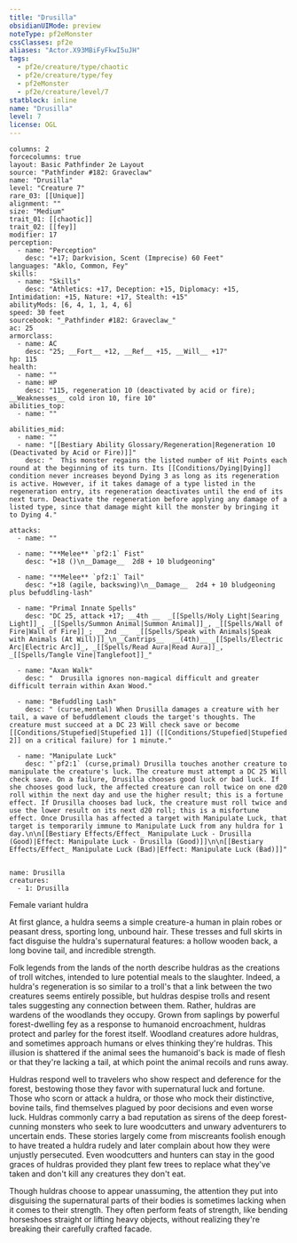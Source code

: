```yaml
---
title: "Drusilla"
obsidianUIMode: preview
noteType: pf2eMonster
cssClasses: pf2e
aliases: "Actor.X93MBiFyFkwI5uJH" 
tags:
  - pf2e/creature/type/chaotic
  - pf2e/creature/type/fey
  - pf2eMonster
  - pf2e/creature/level/7
statblock: inline
name: "Drusilla"
level: 7
license: OGL
---
```


```statblock
columns: 2
forcecolumns: true
layout: Basic Pathfinder 2e Layout
source: "Pathfinder #182: Graveclaw"
name: "Drusilla"
level: "Creature 7"
rare_03: [[Unique]]
alignment: ""
size: "Medium"
trait_01: [[chaotic]]
trait_02: [[fey]]
modifier: 17
perception:
  - name: "Perception"
    desc: "+17; Darkvision, Scent (Imprecise) 60 Feet"
languages: "Aklo, Common, Fey"
skills:
  - name: "Skills"
    desc: "Athletics: +17, Deception: +15, Diplomacy: +15, Intimidation: +15, Nature: +17, Stealth: +15"
abilityMods: [6, 4, 1, 1, 4, 6]
speed: 30 feet
sourcebook: "_Pathfinder #182: Graveclaw_"
ac: 25
armorclass:
  - name: AC
    desc: "25; __Fort__ +12, __Ref__ +15, __Will__ +17"
hp: 115
health:
  - name: ""
  - name: HP
    desc: "115, regeneration 10 (deactivated by acid or fire); __Weaknesses__ cold iron 10, fire 10"
abilities_top:
  - name: ""

abilities_mid:
  - name: ""
  - name: "[[Bestiary Ability Glossary/Regeneration|Regeneration 10 (Deactivated by Acid or Fire)]]"
    desc: "  This monster regains the listed number of Hit Points each round at the beginning of its turn. Its [[Conditions/Dying|Dying]] condition never increases beyond Dying 3 as long as its regeneration is active. However, if it takes damage of a type listed in the regeneration entry, its regeneration deactivates until the end of its next turn. Deactivate the regeneration before applying any damage of a listed type, since that damage might kill the monster by bringing it to Dying 4."

attacks:
  - name: ""

  - name: "**Melee** `pf2:1` Fist"
    desc: "+18 ()\n__Damage__  2d8 + 10 bludgeoning"

  - name: "**Melee** `pf2:1` Tail"
    desc: "+18 (agile, backswing)\n__Damage__  2d4 + 10 bludgeoning plus befuddling-lash"

  - name: "Primal Innate Spells"
    desc: "DC 25, attack +17; __4th __  _[[Spells/Holy Light|Searing Light]]_, _[[Spells/Summon Animal|Summon Animal]]_, _[[Spells/Wall of Fire|Wall of Fire]]_; __2nd __  _[[Spells/Speak with Animals|Speak with Animals (At Will)]]_\n__Cantrips__  __(4th)__ _[[Spells/Electric Arc|Electric Arc]]_, _[[Spells/Read Aura|Read Aura]]_, _[[Spells/Tangle Vine|Tanglefoot]]_"

  - name: "Axan Walk"
    desc: "  Drusilla ignores non-magical difficult and greater difficult terrain within Axan Wood."

  - name: "Befuddling Lash"
    desc: " (curse,mental) When Drusilla damages a creature with her tail, a wave of befuddlement clouds the target's thoughts. The creature must succeed at a DC 23 Will check save or become [[Conditions/Stupefied|Stupefied 1]] ([[Conditions/Stupefied|Stupefied 2]] on a critical failure) for 1 minute."

  - name: "Manipulate Luck"
    desc: "`pf2:1` (curse,primal) Drusilla touches another creature to manipulate the creature's luck. The creature must attempt a DC 25 Will check save. On a failure, Drusilla chooses good luck or bad luck. If she chooses good luck, the affected creature can roll twice on one d20 roll within the next day and use the higher result; this is a fortune effect. If Drusilla chooses bad luck, the creature must roll twice and use the lower result on its next d20 roll; this is a misfortune effect. Once Drusilla has affected a target with Manipulate Luck, that target is temporarily immune to Manipulate Luck from any huldra for 1 day.\n\n[[Bestiary Effects/Effect_ Manipulate Luck - Drusilla (Good)|Effect: Manipulate Luck - Drusilla (Good)]]\n\n[[Bestiary Effects/Effect_ Manipulate Luck (Bad)|Effect: Manipulate Luck (Bad)]]"
 
```

```encounter-table
name: Drusilla
creatures:
  - 1: Drusilla
```


Female variant huldra

At first glance, a huldra seems a simple creature-a human in plain robes or peasant dress, sporting long, unbound hair. These tresses and full skirts in fact disguise the huldra's supernatural features: a hollow wooden back, a long bovine tail, and incredible strength.

Folk legends from the lands of the north describe huldras as the creations of troll witches, intended to lure potential meals to the slaughter. Indeed, a huldra's regeneration is so similar to a troll's that a link between the two creatures seems entirely possible, but huldras despise trolls and resent tales suggesting any connection between them. Rather, huldras are wardens of the woodlands they occupy. Grown from saplings by powerful forest-dwelling fey as a response to humanoid encroachment, huldras protect and parley for the forest itself. Woodland creatures adore huldras, and sometimes approach humans or elves thinking they're huldras. This illusion is shattered if the animal sees the humanoid's back is made of flesh or that they're lacking a tail, at which point the animal recoils and runs away.

Huldras respond well to travelers who show respect and deference for the forest, bestowing those they favor with supernatural luck and fortune. Those who scorn or attack a huldra, or those who mock their distinctive, bovine tails, find themselves plagued by poor decisions and even worse luck. Huldras commonly carry a bad reputation as sirens of the deep forest-cunning monsters who seek to lure woodcutters and unwary adventurers to uncertain ends. These stories largely come from miscreants foolish enough to have treated a huldra rudely and later complain about how they were unjustly persecuted. Even woodcutters and hunters can stay in the good graces of huldras provided they plant few trees to replace what they've taken and don't kill any creatures they don't eat.

Though huldras choose to appear unassuming, the attention they put into disguising the supernatural parts of their bodies is sometimes lacking when it comes to their strength. They often perform feats of strength, like bending horseshoes straight or lifting heavy objects, without realizing they're breaking their carefully crafted facade.
